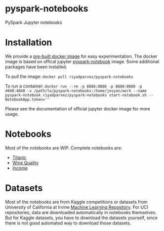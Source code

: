 # pyspark-notebooks
PySpark Jupyter notebooks


# Installation
We provide a [pre-built docker image](https://hub.docker.com/r/riyadparvez/pyspark-notebooks/) for easy experimentation. The docker image is based on offical jupyter [pyspark-notebook](https://hub.docker.com/r/jupyter/pyspark-notebook/) image. Some additional packages have been installed.

To pull the image:
`docker pull riyadparvez/pyspark-notebooks`

To run a container:
`docker run --rm -p 8888:8888 -p 8080:8080 -p 4040:4040 -v /path/to/pyspark-notebooks:/home/jovyan/work --name pyspark-notebook riyadparvez/pyspark-notebooks start-notebook.sh --NotebookApp.token=''`

Please see the documentation of official jupyter docker image for more usage.

# Notebooks
Most of the notebooks are WIP.
Complete notebooks are:

* [Titanic](https://nbviewer.jupyter.org/github/riyadparvez/pyspark-notebooks/blob/master/titanic/spark.ipynb)
* [Wine Quality](https://nbviewer.jupyter.org/github/riyadparvez/pyspark-notebooks/blob/master/wine-quality/spark.ipynb)
* [Income](https://nbviewer.jupyter.org/github/riyadparvez/pyspark-notebooks/blob/master/income/spark.ipynb)

# Datasets

Most of the notebooks are from Kaggle competitions or datasets from University of California at Irvine [Machine Learning Repository](http://archive.ics.uci.edu/ml/index.php). For UCI repositories, data are downloaded automatically in notebooks themselves. But for Kaggle datasets, you have to download the datasets yourself, since there is not good automated way to download those datasets.
